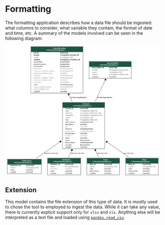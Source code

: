 # Formatting

The formatting application describes how a data file should be ingested: what columns to consider, what variable they contain, the format of date and time, etc. A summary of the models involved can be seen in the following diagram:

![UML diagram of the Formatting app models. Mandatory fields are in bold.](images/formatting.png)

## Extension

This model contains the file extension of this type of data. It is mostly used to chose the tool to employed to ingest the data. While it can take any value, there is currently explicit support only for `xlsx` and `xlx`. Anything else will be interpreted as a text file and loaded using [`pandas.read_csv`](https://pandas.pydata.org/pandas-docs/stable/reference/api/pandas.read_csv.html).
